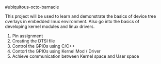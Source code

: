 #ubiquitous-octo-barnacle

This project will be used to learn and demonstrate the basics of device tree overlays in embedded linux environment. Also go into the basics of developing kernel modules and linux drivers.

1. Pin assignment
2. Creating the DTSI file
3. Control the GPIOs using C/C++
4. Contorl the GPIOs using Kernel Mod / Driver
5. Achieve communication between Kernel space and User space


